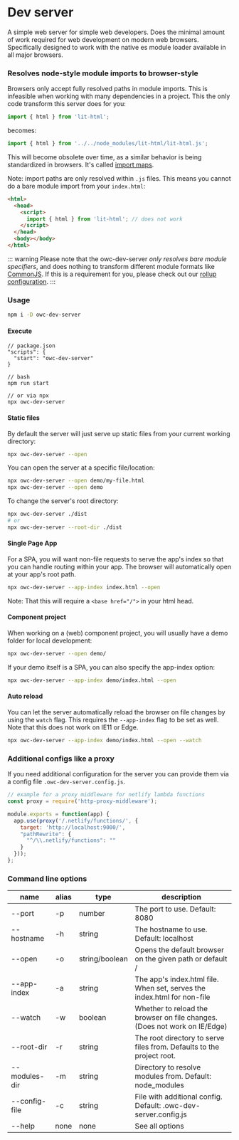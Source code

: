 # Dev server

[//]: # (AUTO INSERT HEADER PREPUBLISH)

A simple web server for simple web developers. Does the minimal amount of work required for web development on modern web browsers. Specifically designed to work with the native es module loader available in all major browsers.

### Resolves node-style module imports to browser-style
Browsers only accept fully resolved paths in module imports. This is infeasible when working with many dependencies in a project. This the only code transform this server does for you:

```javascript
import { html } from 'lit-html';
```
becomes:
```javascript
import { html } from '../../node_modules/lit-html/lit-html.js';
```
This will become obsolete over time, as a similar behavior is being standardized in browsers. It's called [import maps](https://github.com/WICG/import-maps).

Note: import paths are only resolved within `.js` files. This means you cannot do a bare module import from your `index.html`:
```html
<html>
  <head>
    <script>
      import { html } from 'lit-html'; // does not work
    </script>
  </head>
  <body></body>
</html>
```

::: warning
Please note that the owc-dev-server *only resolves bare module specifiers*, and does nothing to transform different module formats like [CommonJS](https://requirejs.org/docs/commonjs.html). If this is a requirement for you, please check out our [rollup configuration](/building/building-rollup/).
:::


### Usage
```bash
npm i -D owc-dev-server
```

#### Execute
```
// package.json
"scripts": {
  "start": "owc-dev-server"
}

// bash
npm run start

// or via npx
npx owc-dev-server
```

#### Static files
By default the server will just serve up static files from your current working directory:
```bash
npx owc-dev-server --open
```
You can open the server at a specific file/location:
```bash
npx owc-dev-server --open demo/my-file.html
npx owc-dev-server --open demo
```
To change the server's root directory:
```bash
npx owc-dev-server ./dist
# or
npx owc-dev-server --root-dir ./dist
```

#### Single Page App
For a SPA, you will want non-file requests to serve the app's index so that you can handle routing within your app. The browser will automatically open at your app's root path.
```bash
npx owc-dev-server --app-index index.html --open
```
Note: That this will require a `<base href="/">` in your html head.

#### Component project
When working on a (web) component project, you will usually have a demo folder for local development:
```bash
npx owc-dev-server --open demo/
```

If your demo itself is a SPA, you can also specify the app-index option:
```bash
npx owc-dev-server --app-index demo/index.html --open
```

#### Auto reload
You can let the server automatically reload the browser on file changes by using the `watch` flag. This requires the `--app-index` flag to be set as well. Note that this does not work on IE11 or Edge.
```bash
npx owc-dev-server --app-index demo/index.html --open --watch
```

### Additional configs like a proxy
If you need additional configuration for the server you can provide them via a config file `.owc-dev-server.config.js`.
```js
// example for a proxy middleware for netlify lambda functions
const proxy = require('http-proxy-middleware');

module.exports = function(app) {
  app.use(proxy('/.netlify/functions/', {
    target: 'http://localhost:9000/',
    "pathRewrite": {
      "^/\\.netlify/functions": ""
    }
  }));
};
```

### Command line options
| name          | alias | type           | description                                                               |
| ------------- | ----- | -------------- | ------------------------------------------------------------------------- |
| --port        | -p    | number         | The port to use. Default: 8080                                            |
| --hostname    | -h    | string         | The hostname to use. Default: localhost                                   |
| --open        | -o    | string/boolean | Opens the default browser on the given path or default /                  |
| --app-index   | -a    | string         | The app's index.html file. When set, serves the index.html for non-file   |
| --watch       | -w    | boolean        | Whether to reload the browser on file changes. (Does not work on IE/Edge) |
| --root-dir    | -r    | string         | The root directory to serve files from. Defaults to the project root.     |
| --modules-dir | -m    | string         | Directory to resolve modules from. Default: node_modules                  |
| --config-file | -c    | string         | File with additional config. Default: .owc-dev-server.config.js           |
| --help        | none  | none           | See all options                                                           |

<script>
  export default {
    mounted() {
      const editLink = document.querySelector('.edit-link a');
      if (editLink) {
        const url = editLink.href;
        editLink.href = url.substr(0, url.indexOf('/master/')) + '/master/packages/owc-dev-server/README.md';
      }
    }
  }
</script>
